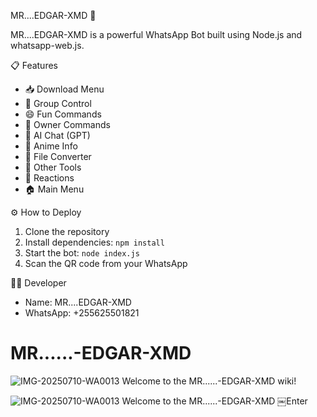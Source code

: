 MR....EDGAR-XMD 🤖

MR....EDGAR-XMD is a powerful WhatsApp Bot built using Node.js and whatsapp-web.js.

📋 Features

- 📥 Download Menu
- 👥 Group Control
- 😄 Fun Commands
- 👑 Owner Commands
- 🤖 AI Chat (GPT)
- 🎎 Anime Info
- 🔄 File Converter
- 📌 Other Tools
- 💞 Reactions
- 🏠 Main Menu

⚙️ How to Deploy

1. Clone the repository
2. Install dependencies: `npm install`
3. Start the bot: `node index.js`
4. Scan the QR code from your WhatsApp

🧑‍💻 Developer

- Name: MR....EDGAR-XMD
- WhatsApp: +255625501821
 # MR......-EDGAR-XMD

![IMG-20250710-WA0013](https://github.com/user-attachments/assets/21cbd2fe-0e83-43e3-8cca-bc5bcf98fc21)
Welcome to the MR......-EDGAR-XMD wiki!

![IMG-20250710-WA0013](https://github.com/user-attachments/assets/21cbd2fe-0e83-43e3-8cca-bc5bcf98fc21)
Welcome to the MR......-EDGAR-XMD 
￼Enter
